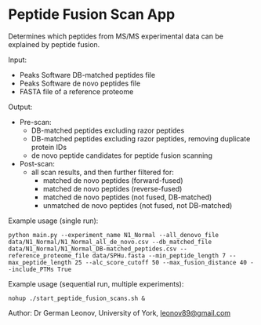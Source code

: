# Peptide Fusion Scan App

Determines which peptides from MS/MS experimental data can be explained by peptide fusion.

Input:
* Peaks Software DB-matched peptides file
* Peaks Software de novo peptides file
* FASTA file of a reference proteome

Output:
* Pre-scan:
    * DB-matched peptides excluding razor peptides
    * DB-matched peptides excluding razor peptides, removing duplicate protein IDs
    * de novo peptide candidates for peptide fusion scanning
* Post-scan:
    * all scan results, and then further filtered for:
        * matched de novo peptides (forward-fused)
        * matched de novo peptides (reverse-fused)
        * matched de novo peptides (not fused, DB-matched)
        * unmatched de novo peptides (not fused, not DB-matched)

Example usage (single run):
```
python main.py --experiment_name N1_Normal --all_denovo_file data/N1_Normal/N1_Normal_all_de_novo.csv --db_matched_file data/N1_Normal/N1_Normal_DB-matched_peptides.csv --reference_proteome_file data/SPHu.fasta --min_peptide_length 7 --max_peptide_length 25 --alc_score_cutoff 50 --max_fusion_distance 40 --include_PTMs True
```

Example usage (sequential run, multiple experiments):
```
nohup ./start_peptide_fusion_scans.sh &
```

Author: Dr German Leonov, University of York, leonov89@gmail.com
